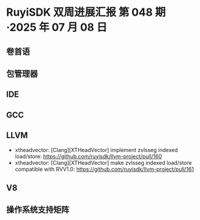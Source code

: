 # RuyiSDK 双周进展汇报  第 048 期·2025 年 07 月 08 日

## 卷首语

## 包管理器

## IDE

## GCC

## LLVM

- xtheadvector: [Clang][XTHeadVector] implement zvlsseg indexed load/store: https://github.com/ruyisdk/llvm-project/pull/160
- xtheadvector: [Clang][XTHeadVector] make zvlsseg indexed load/store compatible with RVV1.0: https://github.com/ruyisdk/llvm-project/pull/161

## V8

## 操作系统支持矩阵
